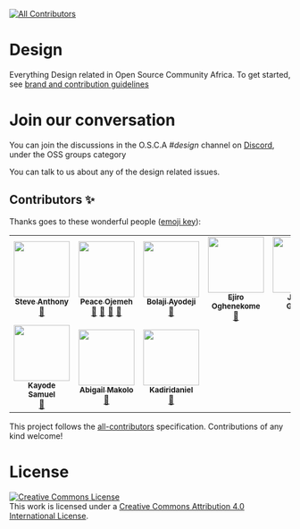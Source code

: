 <!-- ALL-CONTRIBUTORS-BADGE:START - Do not remove or modify this section -->
[![All Contributors](https://img.shields.io/badge/all_contributors-10-orange.svg?style=flat-square)](#contributors-)
<!-- ALL-CONTRIBUTORS-BADGE:END -->
# Design
Everything Design related in Open Source Community Africa. To get started, see [brand and contribution guidelines](https://docs.oscafrica.org/contributing/design) 

# Join our conversation
You can join the discussions in the O.S.C.A *#design* channel on [Discord](https://discord.gg/8STPZzN), under the OSS groups category 

You can talk to us about any of the design related issues.

## Contributors ✨

Thanks goes to these wonderful people ([emoji key](https://allcontributors.org/docs/en/emoji-key)):

<!-- ALL-CONTRIBUTORS-LIST:START - Do not remove or modify this section -->
<!-- prettier-ignore-start -->
<!-- markdownlint-disable -->
<table>
  <tr>
    <td align="center"><a href="http://steveanthony.xyz"><img src="https://avatars1.githubusercontent.com/u/45064217?v=4" width="100px;" alt=""/><br /><sub><b>Steve Anthony</b></sub></a><br /><a href="#design-mrstevea" title="Design">🎨</a></td>
    <td align="center"><a href="http://peaceojemeh.com/"><img src="https://avatars1.githubusercontent.com/u/30669761?v=4" width="100px;" alt=""/><br /><sub><b>Peace Ojemeh</b></sub></a><br /><a href="#design-perriefidelis" title="Design">🎨</a> <a href="https://github.com/oscafrica/Design/commits?author=perriefidelis" title="Documentation">📖</a> <a href="https://github.com/oscafrica/Design/pulls?q=is%3Apr+reviewed-by%3Aperriefidelis" title="Reviewed Pull Requests">👀</a> <a href="#projectManagement-perriefidelis" title="Project Management">📆</a></td>
    <td align="center"><a href="https://bolajiayodeji.com"><img src="https://avatars2.githubusercontent.com/u/30334776?v=4" width="100px;" alt=""/><br /><sub><b>Bolaji Ayodeji</b></sub></a><br /><a href="https://github.com/oscafrica/Design/commits?author=BolajiAyodeji" title="Documentation">📖</a></td>
    <td align="center"><a href="https://github.com/AAjiro1"><img src="https://avatars3.githubusercontent.com/u/66229949?v=4" width="100px;" alt=""/><br /><sub><b>Ejiro Oghenekome</b></sub></a><br /><a href="#design-AAjiro1" title="Design">🎨</a></td>
    <td align="center"><a href="https://github.com/joshfiifi"><img src="https://avatars0.githubusercontent.com/u/25278100?v=4" width="100px;" alt=""/><br /><sub><b>Joshua Graham</b></sub></a><br /><a href="#design-joshfiifi" title="Design">🎨</a></td>
    <td align="center"><a href="http://anonymous-plutocrat.github.io"><img src="https://avatars3.githubusercontent.com/u/24361558?v=4" width="100px;" alt=""/><br /><sub><b>Favour Mokwenye</b></sub></a><br /><a href="#design-anonymous-plutocrat" title="Design">🎨</a></td>
    <td align="center"><a href="http://nuell.disha.page"><img src="https://avatars3.githubusercontent.com/u/67309423?v=4" width="100px;" alt=""/><br /><sub><b>Emmanuel Wogundu </b></sub></a><br /><a href="#design-Nuel0" title="Design">🎨</a></td>
  </tr>
  <tr>
    <td align="center"><a href="https://github.com/Stunkers"><img src="https://avatars1.githubusercontent.com/u/20745401?v=4" width="100px;" alt=""/><br /><sub><b>Kayode Samuel</b></sub></a><br /><a href="#design-stunkers" title="Design">🎨</a></td>
    <td align="center"><a href="http://www.abigailmakolo.com"><img src="https://avatars0.githubusercontent.com/u/57357223?v=4" width="100px;" alt=""/><br /><sub><b>Abigail Makolo</b></sub></a><br /><a href="#design-abigail-makolo" title="Design">🎨</a></td>
    <td align="center"><a href="https://github.com/Kadiridaniel"><img src="https://avatars0.githubusercontent.com/u/30233868?v=4" width="100px;" alt=""/><br /><sub><b>Kadiridaniel</b></sub></a><br /><a href="#design-Kadiridaniel" title="Design">🎨</a></td>
  </tr>
</table>

<!-- markdownlint-enable -->
<!-- prettier-ignore-end -->
<!-- ALL-CONTRIBUTORS-LIST:END -->

This project follows the [all-contributors](https://github.com/all-contributors/all-contributors) specification. Contributions of any kind welcome!


# License 
<a rel="license" href="http://creativecommons.org/licenses/by/4.0/"><img alt="Creative Commons License" style="border-width:0" src="https://i.creativecommons.org/l/by/4.0/88x31.png" /></a><br />This work is licensed under a <a rel="license" href="http://creativecommons.org/licenses/by/4.0/">Creative Commons Attribution 4.0 International License</a>.

